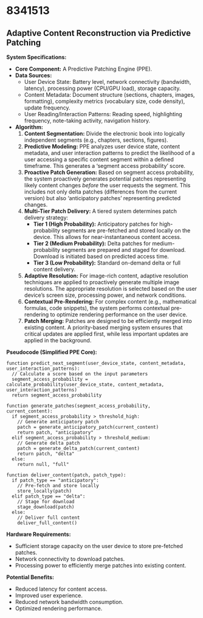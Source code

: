 # 8341513

## Adaptive Content Reconstruction via Predictive Patching

**System Specifications:**

*   **Core Component:** A Predictive Patching Engine (PPE).
*   **Data Sources:**
    *   User Device State: Battery level, network connectivity (bandwidth, latency), processing power (CPU/GPU load), storage capacity.
    *   Content Metadata: Document structure (sections, chapters, images, formatting), complexity metrics (vocabulary size, code density), update frequency.
    *   User Reading/Interaction Patterns: Reading speed, highlighting frequency, note-taking activity, navigation history.
*   **Algorithm:**
    1.  **Content Segmentation:** Divide the electronic book into logically independent segments (e.g., chapters, sections, figures).
    2.  **Predictive Modeling:**  PPE analyzes user device state, content metadata, and user interaction patterns to predict the likelihood of a user accessing a specific content segment within a defined timeframe. This generates a ‘segment access probability’ score.
    3.  **Proactive Patch Generation:** Based on segment access probability, the system proactively generates potential patches representing likely content changes *before* the user requests the segment. This includes not only delta patches (differences from the current version) but also ‘anticipatory patches’ representing predicted changes.
    4.  **Multi-Tier Patch Delivery:** A tiered system determines patch delivery strategy:
        *   **Tier 1 (High Probability):**  Anticipatory patches for high-probability segments are pre-fetched and stored locally on the device. This allows for near-instantaneous content access.
        *   **Tier 2 (Medium Probability):** Delta patches for medium-probability segments are prepared and staged for download. Download is initiated based on predicted access time.
        *   **Tier 3 (Low Probability):** Standard on-demand delta or full content delivery.
    5.  **Adaptive Resolution:**  For image-rich content, adaptive resolution techniques are applied to proactively generate multiple image resolutions. The appropriate resolution is selected based on the user device’s screen size, processing power, and network conditions.
    6.  **Contextual Pre-Rendering:** For complex content (e.g., mathematical formulas, code snippets), the system performs contextual pre-rendering to optimize rendering performance on the user device.
    7. **Patch Merging:** Patches are designed to be efficiently merged into existing content. A priority-based merging system ensures that critical updates are applied first, while less important updates are applied in the background.

**Pseudocode (Simplified PPE Core):**

```
function predict_next_segment(user_device_state, content_metadata, user_interaction_patterns):
  // Calculate a score based on the input parameters
  segment_access_probability = calculate_probability(user_device_state, content_metadata, user_interaction_patterns)
  return segment_access_probability

function generate_patches(segment_access_probability, current_content):
  if segment_access_probability > threshold_high:
    // Generate anticipatory patch
    patch = generate_anticipatory_patch(current_content)
    return patch, "anticipatory"
  elif segment_access_probability > threshold_medium:
    // Generate delta patch
    patch = generate_delta_patch(current_content)
    return patch, "delta"
  else:
    return null, "full"

function deliver_content(patch, patch_type):
  if patch_type == "anticipatory":
    // Pre-fetch and store locally
    store_locally(patch)
  elif patch_type == "delta":
    // Stage for download
    stage_download(patch)
  else:
    // Deliver full content
    deliver_full_content()
```

**Hardware Requirements:**

*   Sufficient storage capacity on the user device to store pre-fetched patches.
*   Network connectivity to download patches.
*   Processing power to efficiently merge patches into existing content.

**Potential Benefits:**

*   Reduced latency for content access.
*   Improved user experience.
*   Reduced network bandwidth consumption.
*   Optimized rendering performance.